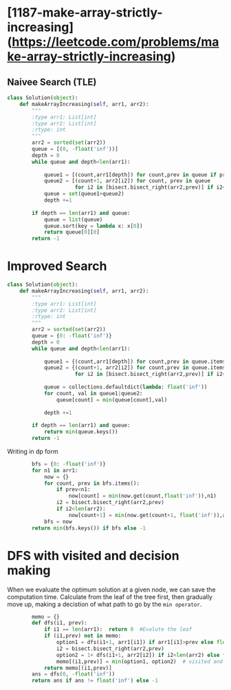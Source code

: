 # [1187-make-array-strictly-increasing] (https://leetcode.com/problems/make-array-strictly-increasing)

## Naivee Search (TLE)

```python
class Solution(object):
    def makeArrayIncreasing(self, arr1, arr2):
        """
        :type arr1: List[int]
        :type arr2: List[int]
        :rtype: int
        """
        arr2 = sorted(set(arr2))
        queue = [(0, -float('inf'))]
        depth = 0
        while queue and depth<len(arr1):
            
            queue1 = [(count,arr1[depth]) for count,prev in queue if prev<arr1[depth]]
            queue2 = [(count+1, arr2[i2]) for count, prev in queue 
                      for i2 in [bisect.bisect_right(arr2,prev)] if i2<len(arr2)]
            queue = set(queue1+queue2)
            depth +=1
        
        if depth == len(arr1) and queue:
            queue = list(queue)
            queue.sort(key = lambda x: x[0])
            return queue[0][0]
        return -1
```

# Improved Search

```python
class Solution(object):
    def makeArrayIncreasing(self, arr1, arr2):
        """
        :type arr1: List[int]
        :type arr2: List[int]
        :rtype: int
        """
        arr2 = sorted(set(arr2))
        queue = {0: -float('inf')}
        depth = 0
        while queue and depth<len(arr1):
            
            queue1 = {(count,arr1[depth]) for count,prev in queue.items() if prev<arr1[depth]}
            queue2 = {(count+1, arr2[i2]) for count,prev in queue.items() 
                      for i2 in [bisect.bisect_right(arr2,prev)] if i2<len(arr2)}
            
            queue = collections.defaultdict(lambda: float('inf'))
            for count, val in queue1|queue2:
                queue[count] = min(queue[count],val)
            
            depth +=1
        
        if depth == len(arr1) and queue:
            return min(queue.keys())
        return -1
```

Writing in dp form
```python
        bfs = {0: -float('inf')}
        for n1 in arr1:
            now = {}
            for count, prev in bfs.items():
                if prev<n1: 
                    now[count] = min(now.get(count,float('inf')),n1)
                i2 = bisect.bisect_right(arr2,prev)
                if i2<len(arr2):
                    now[count+1] = min(now.get(count+1, float('inf')),arr2[i2])
            bfs = now
        return min(bfs.keys()) if bfs else -1
```

# DFS with visited and decision making
When we evaluate the optimum solution at a given node, we can save the computation time. Calculate from the leaf of the tree first, then gradually move up, making a decistion of what path to go by the `min operator`.

```python
        memo = {}
        def dfs(i1, prev):
            if i1 == len(arr1):  return 0  #Evalute the leaf
            if (i1,prev) not in memo:
                option1 = dfs(i1+1, arr1[i1]) if arr1[i1]>prev else float('inf')
                i2 = bisect.bisect_right(arr2,prev)
                option2 = 1+ dfs(i1+1, arr2[i2]) if i2<len(arr2) else float('inf')
                memo[(i1,prev)] = min(option1, option2)  # visited and decision making
            return memo[(i1,prev)]
        ans = dfs(0, -float('inf'))
        return ans if ans != float('inf') else -1
```
